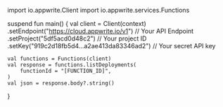 import io.appwrite.Client
import io.appwrite.services.Functions

suspend fun main() {
    val client = Client(context)
      .setEndpoint("https://cloud.appwrite.io/v1") // Your API Endpoint
      .setProject("5df5acd0d48c2") // Your project ID
      .setKey("919c2d18fb5d4...a2ae413da83346ad2") // Your secret API key

    val functions = Functions(client)
    val response = functions.listDeployments(
        functionId = "[FUNCTION_ID]",
    )
    val json = response.body?.string()
}